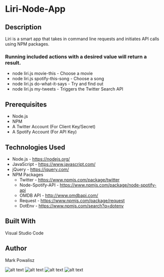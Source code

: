# Liri-Node-App

## Description
Liri is a smart app that takes in command line requests and initiates API calls using NPM packages. 

### Running included actions with a desired value will return a result.
* node liri.js movie-this <movie-name> - Choose a movie
* node liri.js spotify-this-song <song-name> - Choose a song
* node liri.js do-what-it-says - Try and find out
* node liri.js my-tweets - Triggers the Twitter Search API

## Prerequisites
* Node.js
* NPM
* A Twitter Account (For Client Key/Secret)
* A Spotify Account (For API Key)

## Technologies Used
* Node.js - https://nodejs.org/
* JavaScript - https://www.javascript.com/
* jQuery - https://jquery.com/
* NPM Packages
  * Twitter - https://www.npmjs.com/package/twitter
  * Node-Spotify-API - https://www.npmjs.com/package/node-spotify-api
  * OMDB API - http://www.omdbapi.com/
  * Request - https://www.npmjs.com/package/request
  * DotEnv - https://www.npmjs.com/search?q=dotenv

## Built With
Visual Studio Code

## Author
Mark Powalisz

![alt text](videos/do-what-it-says.gif)
![alt text](videos/movie-this.gif)
![alt text](videos/spotify-this.gif)
![alt text](videos/my-tweets.gif)
